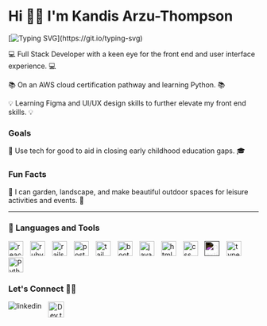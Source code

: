 # Hi 👋🏽 I'm Kandis Arzu-Thompson

[![Typing SVG](https://readme-typing-svg.demolab.com/?lines=Full+Stack+Developer;Front+End+Developer;Early+Education+Enthusiast;Health+and+Wellness+Coach;)](https://git.io/typing-svg)

💻 Full Stack Developer with a keen eye for the front end and user interface experience. 💻

📚 On an AWS cloud certification pathway and learning Python. 📚 

💡 Learning Figma and UI/UX design skills to further elevate my front end skills. 💡

### Goals
📝 Use tech for good to aid in closing early childhood education gaps. 🎓   

### Fun Facts
🌹 I can garden, landscape, and make beautiful outdoor spaces for leisure activities and events. 🌹

---

### 🧰 Languages and Tools
<div>
<img src="https://cdn.jsdelivr.net/gh/devicons/devicon/icons/react/react-original-wordmark.svg" alt="react" width="30px" style="padding-right:10px;"/>
<img src="https://cdn.jsdelivr.net/gh/devicons/devicon/icons/ruby/ruby-plain.svg" alt="ruby" width="30px" style="padding-right:10px;"/>      
<img src="https://cdn.jsdelivr.net/gh/devicons/devicon/icons/rails/rails-plain-wordmark.svg" alt="rails" width="30px" style="padding-right:10px;" />
<img src="https://cdn.jsdelivr.net/gh/devicons/devicon/icons/postgresql/postgresql-original-wordmark.svg" alt="postgresql" width="30px" style="padding-right:10px;" />
<img src="https://cdn.jsdelivr.net/gh/devicons/devicon/icons/tailwindcss/tailwindcss-plain.svg" alt="tailwind" width="30px" style="padding-right:10px;"/>
<img src="https://cdn.jsdelivr.net/gh/devicons/devicon/icons/bootstrap/bootstrap-original.svg" alt="bootstrap" width="30px" style="padding-right:10px;" />
<img src="https://cdn.jsdelivr.net/gh/devicons/devicon/icons/javascript/javascript-plain.svg" alt="javascript" width="30px" style="padding-right:10px;"/>
<img src="https://cdn.jsdelivr.net/gh/devicons/devicon/icons/html5/html5-original-wordmark.svg" alt="html" width="30px" style="padding-right:10px;"/>
<img src="https://cdn.jsdelivr.net/gh/devicons/devicon/icons/css3/css3-original-wordmark.svg" alt="css" width="30px" style="padding-right:10px;" />
<img src="https://cdn.jsdelivr.net/gh/devicons/devicon/icons/nextjs/nextjs-original.svg" alt="nextjs" width="30px" style="padding-right:10px; filter: invert(1);" />
<img src="https://cdn.jsdelivr.net/gh/devicons/devicon/icons/typescript/typescript-original.svg" alt="typescript" width="30px" style="padding-right:10px;"/>        
<img alt="Python" width="30px" style="padding-right:10px;" src="https://cdn.jsdelivr.net/gh/devicons/devicon/icons/python/python-plain.svg" />
</div>

### Let's Connect 🖖🏽 
<p align="center">
  <a href="https://www.linkedin.com/in/kandis-arzu-thompson/"><img style="padding-right:10px;" align="left" alt="linkedin" src="https://img.shields.io/badge/linkedin-%230077B5.svg?&style=for-the-badge&logo=linkedin&logoColor=white"/></a>  
  <a href="https://dev.to/kandis"><img width="32px" style="padding-right:10px;" align="left" alt="Dev.to" src="https://i.imgur.com/mVm29vK.png"></a>
</p>